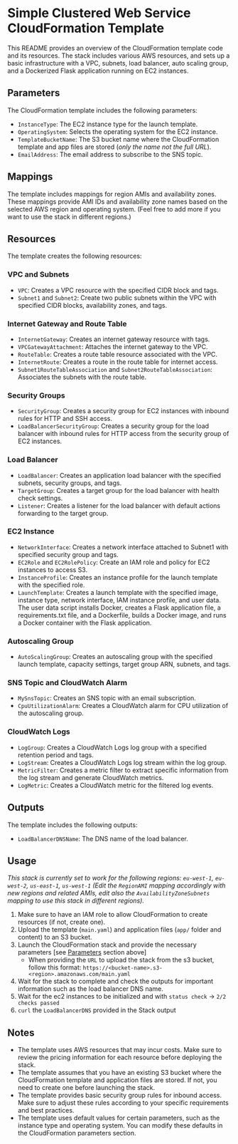 # Simple Clustered Web Service CloudFormation Template

This README provides an overview of the CloudFormation template code and its resources. The stack includes various AWS resources, and sets up a basic infrastructure with a VPC, subnets, load balancer, auto scaling group, and a Dockerized Flask application running on EC2 instances.

## Parameters <a name="parameters"></a>

The CloudFormation template includes the following parameters:

- `InstanceType`: The EC2 instance type for the launch template.
- `OperatingSystem`: Selects the operating system for the EC2 instance.
- `TemplateBucketName`: The S3 bucket name where the CloudFormation template and app files are stored (_only the name not the full URL_).
- `EmailAddress`: The email address to subscribe to the SNS topic.

## Mappings

The template includes mappings for region AMIs and availability zones. These mappings provide AMI IDs and availability zone names based on the selected AWS region and operating system. (Feel free to add more if you want to use the stack in different regions.)

## Resources

The template creates the following resources:

### VPC and Subnets

- `VPC`: Creates a VPC resource with the specified CIDR block and tags.
- `Subnet1` and `Subnet2`: Create two public subnets within the VPC with specified CIDR blocks, availability zones, and tags.

### Internet Gateway and Route Table

- `InternetGateway`: Creates an internet gateway resource with tags.
- `VPCGatewayAttachment`: Attaches the internet gateway to the VPC.
- `RouteTable`: Creates a route table resource associated with the VPC.
- `InternetRoute`: Creates a route in the route table for internet access.
- `Subnet1RouteTableAssociation` and `Subnet2RouteTableAssociation`: Associates the subnets with the route table.

### Security Groups

- `SecurityGroup`: Creates a security group for EC2 instances with inbound rules for HTTP and SSH access.
- `LoadBalancerSecurityGroup`: Creates a security group for the load balancer with inbound rules for HTTP access from the security group of EC2 instances.

### Load Balancer

- `LoadBalancer`: Creates an application load balancer with the specified subnets, security groups, and tags.
- `TargetGroup`: Creates a target group for the load balancer with health check settings.
- `Listener`: Creates a listener for the load balancer with default actions forwarding to the target group.

### EC2 Instance

- `NetworkInterface`: Creates a network interface attached to Subnet1 with specified security group and tags.
- `EC2Role` and `EC2RolePolicy`: Create an IAM role and policy for EC2 instances to access S3.
- `InstanceProfile`: Creates an instance profile for the launch template with the specified role.
- `LaunchTemplate`: Creates a launch template with the specified image, instance type, network interface, IAM instance profile, and user data. The user data script installs Docker, creates a Flask application file, a requirements.txt file, and a Dockerfile, builds a Docker image, and runs a Docker container with the Flask application.

### Autoscaling Group

- `AutoScalingGroup`: Creates an autoscaling group with the specified launch template, capacity settings, target group ARN, subnets, and tags.

### SNS Topic and CloudWatch Alarm

- `MySnsTopic`: Creates an SNS topic with an email subscription.
- `CpuUtilizationAlarm`: Creates a CloudWatch alarm for CPU utilization of the autoscaling group.

### CloudWatch Logs

- `LogGroup`: Creates a CloudWatch Logs log group with a specified retention period and tags.
- `LogStream`: Creates a CloudWatch Logs log stream within the log group.
- `MetricFilter`: Creates a metric filter to extract specific information from the log stream and generate CloudWatch metrics.
- `LogMetric`: Creates a CloudWatch metric for the filtered log events.

## Outputs

The template includes the following outputs:

- `LoadBalancerDNSName`: The DNS name of the load balancer.

## Usage

_This stack is currently set to work for the following regions: `eu-west-1`, `eu-west-2`, `us-east-1`, `us-west-1` (Edit the `RegionAMI` mapping accordingly with new regions and related AMIs, edit also the `AvailabilityZoneSubnets` mapping to use this stack in different regions)._

1. Make sure to have an IAM role to allow CloudFormation to create resources (if not, create one).
2. Upload the template (`main.yaml`) and application files (`app/` folder and content) to an S3 bucket.
3. Launch the CloudFormation stack and provide the necessary parameters [see [Parameters](#parameters) section above]
    * When providing the `URL` to upload the stack from the s3 bucket, follow this format: `https://<bucket-name>.s3-<region>.amazonaws.com/main.yaml`
4. Wait for the stack to complete and check the outputs for important information such as the load balancer DNS name.
5. Wait for the ec2 instances to be initialized and with `status check` -> `2/2 checks passed`
6. `curl` the `LoadBalancerDNS` provided in the Stack output

## Notes

- The template uses AWS resources that may incur costs. Make sure to review the pricing information for each resource before deploying the stack.
- The template assumes that you have an existing S3 bucket where the CloudFormation template and application files are stored. If not, you need to create one before launching the stack.
- The template provides basic security group rules for inbound access. Make sure to adjust these rules according to your specific requirements and best practices.
- The template uses default values for certain parameters, such as the instance type and operating system. You can modify these defaults in the CloudFormation parameters section.

